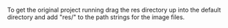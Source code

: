 To get the original project running drag the res directory up into the default directory and add "res/" to the path strings for the image files.